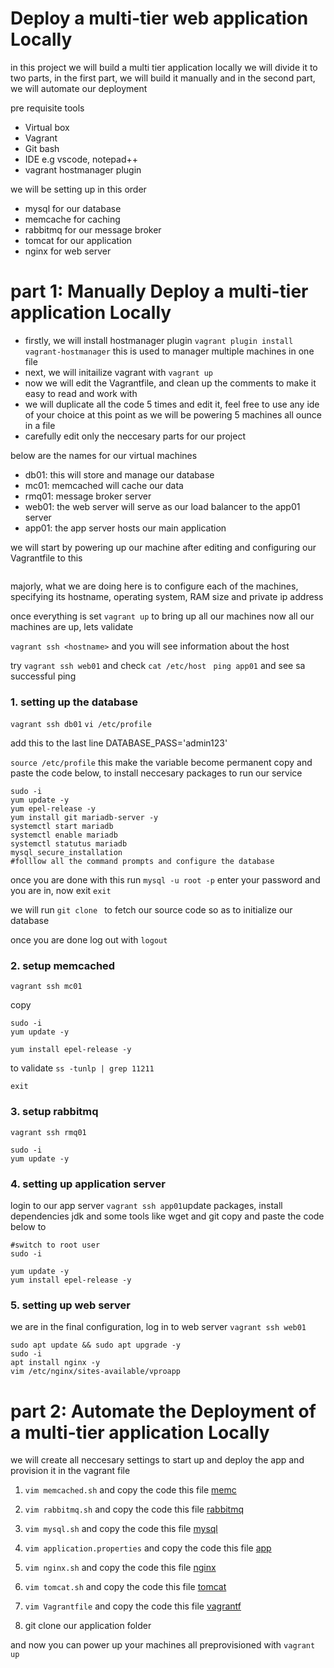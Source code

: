 # Deploy a multi-tier web application Locally

in this project we will build a multi tier application locally 
we will divide it to two parts, in the first part, we will build it manually
and in the second part, we will automate our deployment

pre requisite tools
- Virtual box
- Vagrant
- Git bash
- IDE e.g vscode, notepad++
- vagrant hostmanager plugin
 

we will be setting up in this order

- mysql for our database
- memcache for caching
- rabbitmq for our message broker
- tomcat for our application
- nginx for web server

# part 1: Manually Deploy a multi-tier application Locally

- firstly, we will install hostmanager plugin `vagrant plugin install    vagrant-hostmanager` this is used to manager multiple machines in one file
- next, we will initailize vagrant with `vagrant up`
- now we will edit the Vagrantfile, and clean up the comments to make it easy to read and work with
- we will duplicate all the code 5 times and edit it, feel free to use any ide of your choice at this point as we will be powering 5 machines all ounce in a file
- carefully edit only the neccesary parts for our project

below are the names for our virtual machines

- db01: this will store and manage our database
- mc01: memcached will cache our data 
- rmq01: message broker server
- web01: the web server will serve as our load balancer to the app01 server
- app01: the app server hosts our main application 

we will start by powering up our machine after editing and configuring our Vagrantfile to this

```

```

majorly, what we are doing here is to configure each of the machines, specifying its hostname, operating system, RAM size and private ip address

once everything is set  `vagrant up` to bring up all our machines
now all our machines are up, lets validate

`vagrant ssh <hostname>` and you will see information about the host

try `vagrant ssh web01` and check `cat /etc/host ` 
`ping app01` and see sa successful ping

### 1. setting up the database
`vagrant ssh db01`
`vi /etc/profile`

add this to the last line 
DATABASE_PASS='admin123'

`source /etc/profile` this make the variable become permanent
copy and paste the code below, to install neccesary packages to run our service


```
sudo -i
yum update -y
yum epel-release -y
yum install git mariadb-server -y
systemctl start mariadb
systemctl enable mariadb
systemctl statutus mariadb
mysql_secure_installation
#folllow all the command prompts and configure the database

```


once you are done with this run `mysql -u root -p` enter your password and you are in, now exit `exit`

we will run  `git clone ` to fetch our source code so as to initialize our database







once you are done log out with `logout `

### 2. setup memcached

`vagrant ssh mc01`

copy

```
sudo -i
yum update -y

yum install epel-release -y
```

to validate `ss -tunlp | grep 11211`

`exit`


### 3. setup rabbitmq
`vagrant ssh rmq01`
```
sudo -i
yum update -y

```

### 4. setting up application server

login to our app server `vagrant ssh app01`update packages, install dependencies jdk and some tools like wget and git
copy and paste the code below to 

```
#switch to root user
sudo -i

yum update -y
yum install epel-release -y

```


### 5. setting up web server


we are in the final configuration, 
log in to web server `vagrant ssh web01`


```
sudo apt update && sudo apt upgrade -y
sudo -i 
apt install nginx -y
vim /etc/nginx/sites-available/vproapp

```




# part 2: Automate the Deployment of a multi-tier application Locally


we will create all neccesary settings to start up and deploy the app and provision it in the vagrant file

1. `vim memcached.sh` and copy the code this file [memc](https://github.com/baraqheart/HandsOn/blob/main/project_3/memcache.sh)

2. `vim rabbitmq.sh` and copy the code this file [rabbitmq](https://github.com/baraqheart/HandsOn/blob/main/project_3/rabbitmq.sh)

3. `vim mysql.sh` and copy the code this file [mysql](https://github.com/baraqheart/HandsOn/blob/main/project_3/mysql.sh)

4. `vim application.properties` and copy the code this file [app](https://github.com/baraqheart/HandsOn/blob/main/project_3/application.properties) 

5. `vim nginx.sh` and copy the code this file [nginx](https://github.com/baraqheart/HandsOn/blob/main/project_3/nginx.sh)

6. `vim tomcat.sh` and copy the code this file [tomcat](https://github.com/baraqheart/HandsOn/blob/main/project_3/tomcat.sh)

7. `vim Vagrantfile` and copy the code this file [vagrantf](https://github.com/baraqheart/HandsOn/blob/main/project_3/Vagrantfile)

8. git clone our application folder

and now you can  power up your machines all preprovisioned with `vagrant up`



























